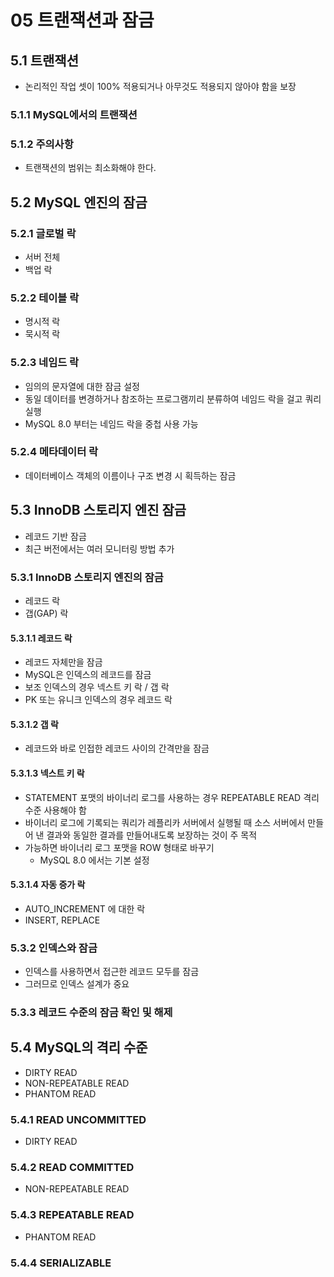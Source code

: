 # 05 트랜잭션과 잠금

## 5.1 트랜잭션
- 논리적인 작업 셋이 100% 적용되거나 아무것도 적용되지 않아야 함을 보장

### 5.1.1 MySQL에서의 트랜잭션

### 5.1.2 주의사항
- 트랜잭션의 범위는 최소화해야 한다.

## 5.2 MySQL 엔진의 잠금

### 5.2.1 글로벌 락
- 서버 전체
- 백업 락

### 5.2.2 테이블 락
- 명시적 락
- 묵시적 락

### 5.2.3 네임드 락
- 임의의 문자열에 대한 잠금 설정
- 동일 데이터를 변경하거나 참조하는 프로그램끼리 분류하여 네임드 락을 걸고 쿼리 실행
- MySQL 8.0 부터는 네임드 락을 중첩 사용 가능

### 5.2.4 메타데이터 락
- 데이터베이스 객체의 이름이나 구조 변경 시 획득하는 잠금

## 5.3 InnoDB 스토리지 엔진 잠금
- 레코드 기반 잠금
- 최근 버전에서는 여러 모니터링 방법 추가

### 5.3.1 InnoDB 스토리지 엔진의 잠금
- 레코드 락
- 갭(GAP) 락

#### 5.3.1.1 레코드 락
- 레코드 자체만을 잠금
- MySQL은 인덱스의 레코드를 잠금
- 보조 인덱스의 경우 넥스트 키 락 / 갭 락
- PK 또는 유니크 인덱스의 경우 레코드 락

#### 5.3.1.2 갭 락
- 레코드와 바로 인접한 레코드 사이의 간격만을 잠금

#### 5.3.1.3 넥스트 키 락
- STATEMENT 포맷의 바이너리 로그를 사용하는 경우 REPEATABLE READ 격리 수준 사용해야 함
- 바이너리 로그에 기록되는 쿼리가 레플리카 서버에서 실행될 때 소스 서버에서 만들어 낸 결과와 동일한 결과를 만들어내도록 보장하는 것이 주 목적
- 가능하면 바이너리 로그 포맷을 ROW 형태로 바꾸기
  - MySQL 8.0 에서는 기본 설정

#### 5.3.1.4 자동 증가 락
- AUTO_INCREMENT 에 대한 락
- INSERT, REPLACE

### 5.3.2 인덱스와 잠금
- 인덱스를 사용하면서 접근한 레코드 모두를 잠금
- 그러므로 인덱스 설계가 중요

### 5.3.3 레코드 수준의 잠금 확인 및 해제

## 5.4 MySQL의 격리 수준
- DIRTY READ
- NON-REPEATABLE READ
- PHANTOM READ

### 5.4.1 READ UNCOMMITTED
- DIRTY READ

### 5.4.2 READ COMMITTED
- NON-REPEATABLE READ

### 5.4.3 REPEATABLE READ
- PHANTOM READ

### 5.4.4 SERIALIZABLE
